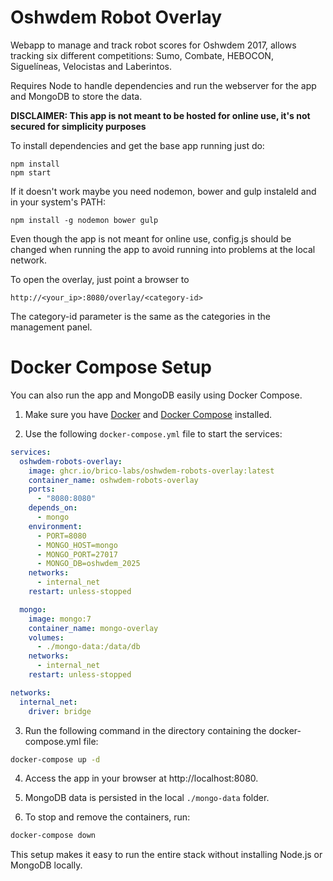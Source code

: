 # Oshwdem Robot Overlay

Webapp to manage and track robot scores for Oshwdem 2017, allows tracking
six different competitions: Sumo, Combate, HEBOCON, Siguelíneas, Velocistas and Laberintos.

Requires Node to handle dependencies and run the webserver for the app and
MongoDB to store the data.

**DISCLAIMER: This app is not meant to be hosted for online use, it's not
secured for simplicity purposes**

To install dependencies and get the base app running just do:
```
npm install
npm start
```

If it doesn't work maybe you need nodemon, bower and gulp instaleld and in your system's PATH:
```
npm install -g nodemon bower gulp
```
Even though the app is not meant for online use, config.js should be changed
when running the app to avoid running into problems at the local network.

To open the overlay, just point a browser to
```
http://<your_ip>:8080/overlay/<category-id>
```

The category-id parameter is the same as the categories in the management panel.

# Docker Compose Setup

You can also run the app and MongoDB easily using Docker Compose.

1. Make sure you have [Docker](https://docs.docker.com/get-docker/) and [Docker Compose](https://docs.docker.com/compose/install/) installed.

2. Use the following `docker-compose.yml` file to start the services:


```yaml
services:
  oshwdem-robots-overlay:
    image: ghcr.io/brico-labs/oshwdem-robots-overlay:latest
    container_name: oshwdem-robots-overlay
    ports:
      - "8080:8080"
    depends_on:
      - mongo
    environment:
      - PORT=8080
      - MONGO_HOST=mongo
      - MONGO_PORT=27017
      - MONGO_DB=oshwdem_2025
    networks:
      - internal_net
    restart: unless-stopped

  mongo:
    image: mongo:7
    container_name: mongo-overlay
    volumes:
      - ./mongo-data:/data/db
    networks:
      - internal_net
    restart: unless-stopped

networks:
  internal_net:
    driver: bridge
```

3. Run the following command in the directory containing the docker-compose.yml file:
```bash
docker-compose up -d
```

4. Access the app in your browser at http://localhost:8080.

5. MongoDB data is persisted in the local `./mongo-data` folder.

6. To stop and remove the containers, run:
```bash
docker-compose down
```

This setup makes it easy to run the entire stack without installing Node.js or MongoDB locally.
